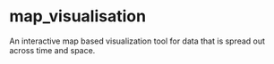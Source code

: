 # map_visualisation
An interactive map based visualization tool for data that is spread out across time and space.
